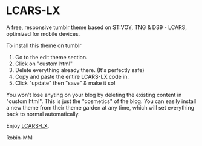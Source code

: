 # LCARS-LX

A free, responsive tumblr theme based on ST:VOY, TNG &amp; DS9 - LCARS, optimized for mobile devices.

To install this theme on tumblr

1. Go to the edit theme section.
2. Click on "custom html" 
3. Delete everything already there. (It's perfectly safe)
4. Copy and paste the entire LCARS-LX code in.
5. Click "update" then "save" & make it so!

You won't lose anyting on your blog by deleting the existing content in "custom html".
This is just the "cosmetics" of the blog.
You can easily install a new theme from their theme garden at any time, which will set everything back to normal automatically.

Enjoy [LCARS-LX](https://lcars-lex.tumblr.com).

Robin-MM
